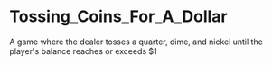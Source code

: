 # Tossing_Coins_For_A_Dollar
A game where the dealer tosses a quarter, dime, and nickel until the player's balance reaches or exceeds $1
